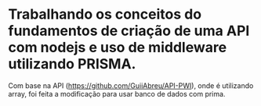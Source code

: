 # Trabalhando os conceitos do fundamentos de criação de uma API com nodejs e uso de middleware utilizando PRISMA.

Com base na API (https://github.com/GuiiAbreu/API-PWI), onde é utilizando array, foi feita a modificação para usar banco de dados com prima.
